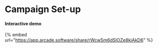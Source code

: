 # Campaign Set-up

#### Interactive demo

{% embed url="https://app.arcade.software/share/rWcwSm6dSIOZe8kiAkD6" %}
